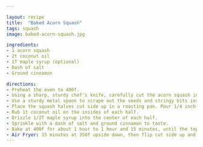 ```yaml
---

layout: recipe
title:  "Baked Acorn Squash"
tags: squash
image: baked-acorn-squash.jpg

ingredients:
- 1 acorn squash
- 2t coconut oil
- 1T maple syrup (optional)
- Dash of salt
- Ground cinnamon

directions:
- Preheat the oven to 400f.
- Using a sharp, sturdy chef's knife, carefully cut the acorn squash in half.
- Use a sturdy metal spoon to scrape out the seeds and stringy bits inside each squash half, until the inside is smooth.
- Place the squash halves cut side up in a roasting pan. Pour 1/4 inch of water into the bottom of the pan so that the squash doesn't burn or dry out.
- Rub 1t coconut oil on the insides of each half. 
- Drizzle 1/2T maple syrup into the center of each half.
- Sprinkle with a dash of salt and ground cinnamon to taste.
- Bake at 400f for about 1 hour to 1 hour and 15 minutes, until the tops of the squash halves are nicely browned and the squash flesh is very soft and cooked through.
- Air Fryer: 15 minutes at 350f upside down, then flip cut side up and 10 minutes at 400f. 
---
```

